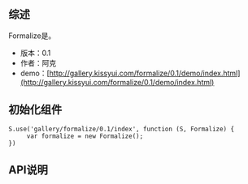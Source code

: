 ## 综述

Formalize是。

* 版本：0.1
* 作者：阿克
* demo：[http://gallery.kissyui.com/formalize/0.1/demo/index.html](http://gallery.kissyui.com/formalize/0.1/demo/index.html)

## 初始化组件

    S.use('gallery/formalize/0.1/index', function (S, Formalize) {
         var formalize = new Formalize();
    })

## API说明

